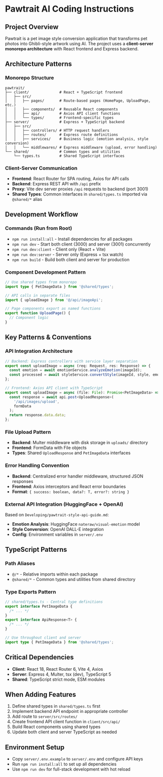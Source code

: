 # Pawtrait AI Coding Instructions

## Project Overview

Pawtrait is a pet image style conversion application that transforms pet photos into Ghibli-style artwork using AI. The project uses a **client-server monorepo architecture** with React frontend and Express backend.

## Architecture Patterns

### Monorepo Structure

```
pawtrait/
├── client/              # React + TypeScript frontend
│   ├── src/
│   │   ├── pages/       # Route-based pages (HomePage, UploadPage, etc.)
│   │   ├── components/  # Reusable React components
│   │   ├── api/         # Axios API client functions
│   │   └── types/       # Frontend-specific types
├── server/              # Express + TypeScript backend
│   ├── src/
│   │   ├── controllers/ # HTTP request handlers
│   │   ├── routes/      # Express route definitions
│   │   ├── services/    # Business logic (emotion analysis, style conversion)
│   │   └── middlewares/ # Express middleware (upload, error handling)
└── shared/              # Common types and utilities
    └── types.ts         # Shared TypeScript interfaces
```

### Client-Server Communication

- **Frontend**: React Router for SPA routing, Axios for API calls
- **Backend**: Express REST API with `/api` prefix
- **Proxy**: Vite dev server proxies `/api` requests to backend (port 3001)
- **Shared Types**: Common interfaces in `shared/types.ts` imported via `@shared/*` alias

## Development Workflow

### Commands (Run from Root)

- `npm run install:all` - Install dependencies for all packages
- `npm run dev` - Start both client (3000) and server (3001) concurrently
- `npm run dev:client` - Client only (React + Vite)
- `npm run dev:server` - Server only (Express + tsx watch)
- `npm run build` - Build both client and server for production

### Component Development Pattern

```typescript
// Use shared types from monorepo
import type { PetImageData } from '@shared/types';

// API calls in separate files
import { uploadImage } from '@/api/imageApi';

// Page components export as named functions
export function UploadPage() {
  // Component logic
}
```

## Key Patterns & Conventions

### API Integration Architecture

```typescript
// Backend: Express controllers with service layer separation
export const uploadImage = async (req: Request, res: Response) => {
  const emotion = await emotionService.analyzeEmotion(imageId);
  const processed = await styleService.convertStyle(imageId, style, emotion);
};

// Frontend: Axios API client with TypeScript
export const uploadImage = async (file: File): Promise<PetImageData> => {
  const response = await api.post<UploadResponse>(
    '/api/images/upload',
    formData
  );
  return response.data.data;
};
```

### File Upload Pattern

- **Backend**: Multer middleware with disk storage in `uploads/` directory
- **Frontend**: FormData with File objects
- **Types**: Shared `UploadResponse` and `PetImageData` interfaces

### Error Handling Convention

- **Backend**: Centralized error handler middleware, structured JSON responses
- **Frontend**: Axios interceptors and React error boundaries
- **Format**: `{ success: boolean, data?: T, error?: string }`

### External API Integration (HuggingFace + OpenAI)

Based on `Developing/pawtrait-style-api-guide.md`:

- **Emotion Analysis**: HuggingFace `nateraw/visual-emotion` model
- **Style Conversion**: OpenAI DALL-E integration
- **Config**: Environment variables in `server/.env`

## TypeScript Patterns

### Path Aliases

- `@/*` - Relative imports within each package
- `@shared/*` - Common types and utilities from shared directory

### Type Exports Pattern

```typescript
// shared/types.ts - Central type definitions
export interface PetImageData {
  /* ... */
}
export interface ApiResponse<T> {
  /* ... */
}

// Use throughout client and server
import type { PetImageData } from '@shared/types';
```

## Critical Dependencies

- **Client**: React 18, React Router 6, Vite 4, Axios
- **Server**: Express 4, Multer, tsx (dev), TypeScript 5
- **Shared**: TypeScript strict mode, ESM modules

## When Adding Features

1. Define shared types in `shared/types.ts` first
2. Implement backend API endpoint in appropriate controller
3. Add route to `server/src/routes/`
4. Create frontend API client function in `client/src/api/`
5. Build React components using shared types
6. Update both client and server TypeScript as needed

## Environment Setup

- Copy `server/.env.example` to `server/.env` and configure API keys
- Run `npm run install:all` to set up all dependencies
- Use `npm run dev` for full-stack development with hot reload
